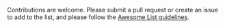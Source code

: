 Contributions are welcome. Please submit a pull request or create an issue to add to the list, and please follow the [Awesome List guidelines](https://github.com/sindresorhus/awesome/blob/master/pull_request_template.md).
